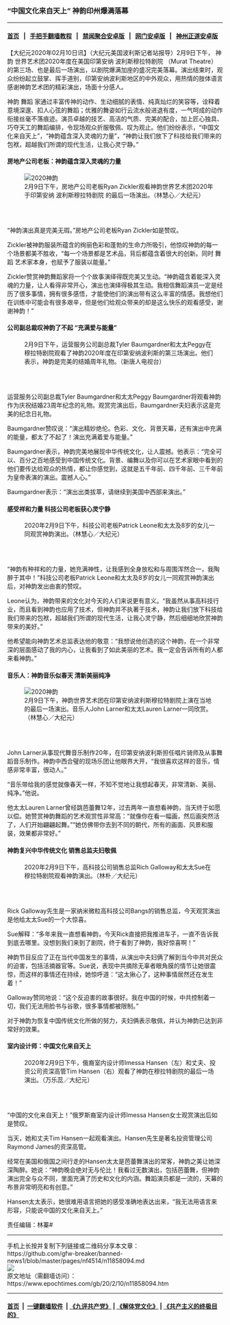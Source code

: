 ### “中国文化来自天上” 神韵印州爆满落幕
------------------------

#### [首页](https://github.com/gfw-breaker/banned-news1/blob/master/README.md) &nbsp;&nbsp;|&nbsp;&nbsp; [手把手翻墙教程](https://github.com/gfw-breaker/guides/wiki) &nbsp;&nbsp;|&nbsp;&nbsp; [禁闻聚合安卓版](https://github.com/gfw-breaker/bn-android) &nbsp;&nbsp;|&nbsp;&nbsp; [网门安卓版](https://github.com/oGate2/oGate) &nbsp;&nbsp;|&nbsp;&nbsp; [神州正道安卓版](https://github.com/SzzdOgate/update) 



<div><p>
 【大纪元2020年02月10日讯】（大纪元美国波利斯记者站报导）2月9日下午，
 <ok href="https://www.epochtimes.com/gb/tag/%E7%A5%9E%E9%9F%B5.html">
  神韵
 </ok>
 世界艺术团2020年度在美国印第安纳
 <ok href="https://www.epochtimes.com/gb/tag/%E6%B3%A2%E5%88%A9%E6%96%AF%E7%A9%86%E6%8B%89%E7%89%B9%E5%89%A7%E9%99%A2.html">
  波利斯穆拉特剧院
 </ok>
 （Murat Theatre）的第三场、也是最后一场演出，以剧院爆满加座的盛况完美落幕。演出结束时，观众纷纷起立鼓掌、挥手道别，印第安纳波利斯地区的中外观众，用热情的肢体语言感谢神韵艺术团的精彩演出，场面十分感人。
</p>
<p>
 <ok href="https://www.epochtimes.com/gb/tag/%E7%A5%9E%E9%9F%B5.html">
  神韵
 </ok>
 <ok href="https://www.epochtimes.com/gb/tag/%E8%88%9E%E8%B9%88.html">
  舞蹈
 </ok>
 家通过丰富传神的动作、生动细腻的表情、纯真灿烂的笑容等，诠释着意境深邃、扣人心弦的舞蹈；优雅的舞姿如行云流水般进退有度，一气呵成的动作衔接丝毫不落痕迹。演员卓越的技艺、高洁的气质、完美的配合，加上匠心独具、巧夺天工的舞蹈编排，令现场观众折服敬佩、叹为观止。他们纷纷表示，“中国文化来自天上”，“神韵蕴含深入灵魂的力量”，“神韵让我们放下了科技给我们带来的包袱，超越我们所谓的现代生活，让我心灵宁静。”
</p>
<h4>
 房地产公司老板：神韵蕴含深入灵魂的力量
</h4>
<figure class="wp-caption aligncenter" id="attachment_11857341" style="width: 450px">
 <ok href="http://i.epochtimes.com/assets/uploads/2020/02/200209174101100101.jpg">
  <img alt="2020神韵" class="wp-image-11857341 size-medium" src="http://i.epochtimes.com/assets/uploads/2020/02/200209174101100101-450x301.jpg" title="2020神韵"/>
 </ok>
 <br/><figcaption class="wp-caption-text">
  2月9日下午，房地产公司老板Ryan Zickler观看神韵世界艺术团2020年于印第安纳
  <ok href="https://www.epochtimes.com/gb/tag/%E6%B3%A2%E5%88%A9%E6%96%AF%E7%A9%86%E6%8B%89%E7%89%B9%E5%89%A7%E9%99%A2.html">
   波利斯穆拉特剧院
  </ok>
  的最后一场演出。（林慧心／大纪元）
 </figcaption><br/>
</figure><br/>
<p>
 “神韵演出真是完美无瑕。”房地产公司老板Ryan Zickler如是赞叹。
</p>
<p>
 Zickler被神韵服装所蕴含的绚丽色彩和蓬勃的生命力所吸引，他惊叹神韵的每一个场景都美不胜收，“每一个场景都是艺术品，背后都蕴含着很大的创新。同时
 <ok href="https://www.epochtimes.com/gb/tag/%E8%88%9E%E8%B9%88.html">
  舞蹈
 </ok>
 艺术家本身，也赋予了服装以能量。”
</p>
<p>
 Zickler赞赏神韵舞蹈家将一个个故事演绎得既完美又生动。“神韵蕴含着能深入灵魂的力量，让人看得非常开心，演出也演绎得极其生动。我相信舞蹈演员一定是经历了很多事情，拥有很多感悟，才能使他们的演出带有这么丰富的情感。我想他们在训练中可能会有很多艰辛，但是他们给观众带来的却是这么快乐的观看感受，谢谢神韵！”
</p>
<h4>
 公司副总裁叹神韵了不起 “充满爱与能量”
</h4>
<figure class="wp-caption aligncenter" id="attachment_11857362" style="width: 450px">
 <ok href="http://i.epochtimes.com/assets/uploads/2020/02/200209181245100101.jpg">
  <img alt="" class="wp-image-11857362 size-medium" src="http://i.epochtimes.com/assets/uploads/2020/02/200209181245100101-450x300.jpg"/>
 </ok>
 <br/><figcaption class="wp-caption-text">
  2月9日下午，运营服务公司副总裁Tyler Baumgardner和太太Peggy在穆拉特剧院观看了神韵2020年度在印第安纳波利斯的第三场演出。他们表示，神韵是完美的结婚周年礼物。（新唐人电视台）
 </figcaption><br/>
</figure><br/>
<p>
 运营服务公司副总裁Tyler Baumgardner和太太Peggy Baumgardner将观看神韵作为庆祝结婚23周年纪念的礼物。观赏完演出后，Baumgardner夫妇表示这是完美的纪念日礼物。
</p>
<p>
 Baumgardner赞叹说：“演出精妙绝伦。色彩、文化、背景天幕，还有演出中充满的能量，都太了不起了！演出充满着爱与能量。”
</p>
<p>
 Baumgardner表示，神韵完美地展现中华传统文化，让人震撼。他表示：“完全可以、百分之百地感受到中国传统文化。背景、编舞以及你可以在艺术家眼中看到的他们要传达给观众的热情，都让你感觉到，这就是五千年前、四千年前、三千年前为皇帝表演的演出。震撼人心。”
</p>
<p>
 Baumgardner表示：“演出出类拔萃，请继续到美国中西部来演出。”
</p>
<h4>
 感受祥和力量 科技公司老板获心灵宁静
</h4>
<figure class="wp-caption aligncenter" id="attachment_11858123" style="width: 450px">
 <ok href="http://i.epochtimes.com/assets/uploads/2020/02/200209174048100101.jpg">
  <img alt="" class="wp-image-11858123 size-medium" src="http://i.epochtimes.com/assets/uploads/2020/02/200209174048100101-450x300.jpg"/>
 </ok>
 <br/><figcaption class="wp-caption-text">
  2020年2月9日下午，科技公司老板Patrick Leone和太太及8岁的女儿一同观赏神韵演出。（林慧心／大纪元）
 </figcaption><br/>
</figure><br/>
<p>
 “神韵有种祥和的力量，她充满神性，让我感到全身放松和与周围浑然合一，我陶醉于其中！”科技公司老板Patrick Leone和太太及8岁的女儿一同观赏神韵演出后，对神韵发出由衷的赞叹。
</p>
<p>
 Leone认为，神韵带来的文化对今天的人们来说更有意义。“我虽然从事高科技行业，而且看到神韵也应用了技术，但神韵并不执著于技术，神韵让我们放下科技给我们带来的包袱，超越我们所谓的现代生活，让我心灵宁静，然后细细地欣赏神韵带来的美好。”
</p>
<p>
 他希望能向神韵艺术总监表达他的敬意：“我想说他创造的这个神韵，在一个非常深的层面感动了我的内心，让我看到了如此美丽的艺术。我一定会告诉所有的人都来看神韵。”
</p>
<h4>
 音乐人：神韵音乐似春天 清新美丽纯净
</h4>
<figure class="wp-caption aligncenter" id="attachment_11857318" style="width: 450px">
 <ok href="http://i.epochtimes.com/assets/uploads/2020/02/200209174107100101.jpg">
  <img alt="2020神韵" class="wp-image-11857318 size-medium" src="http://i.epochtimes.com/assets/uploads/2020/02/200209174107100101-450x300.jpg" title="2020神韵"/>
 </ok>
 <br/><figcaption class="wp-caption-text">
  2月9日下午，神韵世界艺术团在印第安纳波利斯穆拉特剧院上演在当地的最后一场演出。音乐人John Larner和太太Lauren Larner一同欣赏。（林慧心／大纪元）
 </figcaption><br/>
</figure><br/>
<p>
 John Larner从事现代舞音乐制作20年，在印第安纳波利斯担任唱片骑师及从事舞蹈音乐制作。神韵中西合璧的现场乐团让他眼界大开，“我很喜欢这样的音乐，情感非常丰富，很动人。”
</p>
<p>
 “音乐带给我的感觉就像春天一样，不知不觉地让我想起春天，非常清新、美丽、纯净。”他说。
</p>
<p>
 他太太Lauren Larner曾经跳芭蕾舞12年，过去两年一直想看神韵，当天终于如愿以偿。她赞赏神韵舞蹈的艺术观赏性非常高：“就像你在看一幅画，然后画突然活了，人们开始翩翩起舞。”“她仿佛带你去到不同的朝代，所有的画面、风景和服装，效果都非常好。”
</p>
<h4>
 神韵复兴中华传统文化 销售总监夫妇敬佩
</h4>
<figure class="wp-caption aligncenter" id="attachment_11856821" style="width: 450px">
 <ok href="http://i.epochtimes.com/assets/uploads/2020/02/200209174032100101.jpg">
  <img alt="" class="wp-image-11856821 size-medium" src="http://i.epochtimes.com/assets/uploads/2020/02/200209174032100101-450x300.jpg"/>
 </ok>
 <br/><figcaption class="wp-caption-text">
  2020年2月9日下午，高科技公司销售总监Rich Galloway和太太Sue在穆拉特剧院观看神韵演出。（林朴／大纪元）
 </figcaption><br/>
</figure><br/>
<p>
 Rick Galloway先生是一家纳米微粒高科技公司Bangs的销售总监，今天观赏演出是他给太太Sue的一个大惊喜。
</p>
<p>
 Sue解释：“多年来我一直想看神韵，今天Rick直接把我推进车子，一直不告诉我到底去哪里。没想到我们来到了剧院，终于看到了神韵，我好惊喜啊！”
</p>
<p>
 神韵节目反应了正在当代中国发生的事情，从演出中夫妇俩了解到当今中共对民众的迫害，包括活摘器官等。Sue说，表现中共摘除无辜者眼角膜的情节让她很震惊，而这样的事情还在持续，她惊呼道：“这太揪心了，这种事情居然还在发生着！”
</p>
<p>
 Galloway赞同地说：“这个反迫害的故事很好。我在中国的时候，中共控制着一切，我们无法用脸书与谷歌，很多事情都被限制。”
</p>
<p>
 对于神韵为恢复中国传统文化所做的努力，夫妇俩表示敬佩，并认为神韵已达到非常好的效果。
</p>
<h4>
 室内设计师：中国文化来自天上
</h4>
<figure class="wp-caption aligncenter" id="attachment_11857546" style="width: 450px">
 <ok href="http://i.epochtimes.com/assets/uploads/2020/02/200209174846100101.jpg">
  <img alt="" class="wp-image-11857546 size-medium" src="http://i.epochtimes.com/assets/uploads/2020/02/200209174846100101-450x300.jpg"/>
 </ok>
 <br/><figcaption class="wp-caption-text">
  2020年2月9日下午，俄裔室内设计师Imessa Hansen（左）和丈夫、投资公司资深高管Tim Hansen（右）观看了神韵在穆拉特剧院的最后一场演出。（万乐蕊／大纪元）
 </figcaption><br/>
</figure><br/>
<p>
 “中国的文化来自天上！”俄罗斯裔室内设计师Imessa Hansen女士观赏演出后如是赞叹。
</p>
<p>
 当天，她和丈夫Tim Hansen一起观看演出。Hansen先生是著名投资管理公司Raymond James的资深高管。
</p>
<p>
 经常在美国和俄国之间行走的Hansen太太是芭蕾舞演出的常客，神韵之美让她深深陶醉。她说：“神韵晚会绝对无与伦比！我看过无数演出，包括芭蕾舞，但神韵演出完全与众不同，里面充满了历史和文化的内涵。舞蹈演员都是一流的，天幕的布景非常明亮和有创意。”
</p>
<p>
 Hansen太太表示，她很难用语言把她的感受准确地表达出来，“我无法用语言来形容，只能说中国的文化来自天上。”
</p>
<p>
 责任编辑：林蓁#
</p>
</div>
<hr/>
手机上长按并复制下列链接或二维码分享本文章：<br/>
https://github.com/gfw-breaker/banned-news1/blob/master/pages/nf4514/n11858094.md <br/>
<a href='https://github.com/gfw-breaker/banned-news1/blob/master/pages/nf4514/n11858094.md'><img src='https://github.com/gfw-breaker/banned-news1/blob/master/pages/nf4514/n11858094.md.png'/></a> <br/>
原文地址（需翻墙访问）：https://www.epochtimes.com/gb/20/2/10/n11858094.htm


------------------------
#### [首页](https://github.com/gfw-breaker/banned-news1/blob/master/README.md) &nbsp;|&nbsp; [一键翻墙软件](https://github.com/gfw-breaker/nogfw/blob/master/README.md) &nbsp;| [《九评共产党》](https://github.com/gfw-breaker/9ping.md/blob/master/README.md#九评之一评共产党是什么) | [《解体党文化》](https://github.com/gfw-breaker/jtdwh.md/blob/master/README.md) | [《共产主义的终极目的》](https://github.com/gfw-breaker/gczydzjmd.md/blob/master/README.md)


<img src='http://gfw-breaker.win/banned-news/pages/nf4514/n11858094.md' width='0px' height='0px'/>
